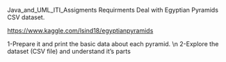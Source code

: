 Java_and_UML_ITI_Assigments
Requirments
Deal with Egyptian Pyramids CSV dataset.

https://www.kaggle.com/lsind18/egyptianpyramids

1-Prepare it and print the basic data about each pyramid. \n
2-Explore the dataset (CSV file) and understand it’s parts

